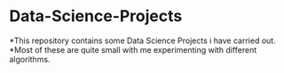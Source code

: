# Data-Science-Projects
  *This repository contains some Data Science Projects i have carried out.
  *Most of these are quite small with me experimenting with different algorithms.
